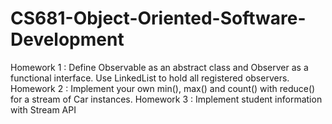 # CS681-Object-Oriented-Software-Development
Homework 1 : Define Observable as an abstract class and Observer as a functional interface. Use LinkedList to hold all registered observers.
Homework 2 : Implement your own min(), max() and count() with reduce() for a stream of Car instances.
Homework 3 : Implement student information with Stream API
